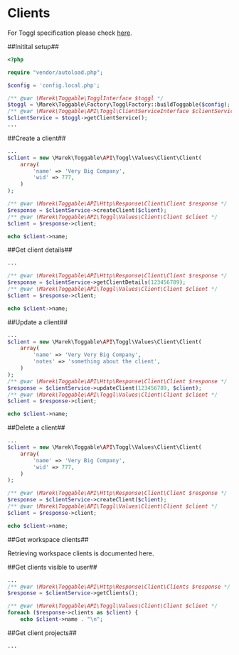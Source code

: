 Clients
====================

For Toggl specification please check [here](https://github.com/toggl/toggl_api_docs/blob/master/chapters/clients.md).

##Initital setup##

```php
<?php

require "vendor/autoload.php";

$config = 'config.local.php';

/** @var \Marek\Toggable\TogglInterface $toggl */
$toggl = \Marek\Toggable\Factory\TogglFactory::buildToggable($config);
/** @var \Marek\Toggable\API\Toggl\ClientServiceInterface $clientService */
$clientService = $toggl->getClientService();
...
```

##Create a client##

```php
...
$client = new \Marek\Toggable\API\Toggl\Values\Client\Client(
    array(
        'name' => 'Very Big Company',
        'wid' => 777,
    )
);

/** @var \Marek\Toggable\API\Http\Response\Client\Client $response */
$response = $clientService->createClient($client);
/** @var \Marek\Toggable\API\Toggl\Values\Client\Client $client */
$client = $response->client;

echo $client->name;
```


##Get client details##

```php
...

/** @var \Marek\Toggable\API\Http\Response\Client\Client $response */
$response = $clientService->getClientDetails(123456789);
/** @var \Marek\Toggable\API\Toggl\Values\Client\Client $client */
$client = $response->client;

echo $client->name;
```

##Update a client##

```php
...
$client = new \Marek\Toggable\API\Toggl\Values\Client\Client(
    array(
        'name' => 'Very Very Big Company',
        'notes' => 'something about the client',
    )
);
/** @var \Marek\Toggable\API\Http\Response\Client\Client $response */
$response = $clientService->updateClient(123456789, $client);
/** @var \Marek\Toggable\API\Toggl\Values\Client\Client $client */
$client = $response->client;

echo $client->name;
```

##Delete a client##

```php
...
$client = new \Marek\Toggable\API\Toggl\Values\Client\Client(
    array(
        'name' => 'Very Big Company',
        'wid' => 777,
    )
);

/** @var \Marek\Toggable\API\Http\Response\Client\Client $response */
$response = $clientService->createClient($client);
/** @var \Marek\Toggable\API\Toggl\Values\Client\Client $client */
$client = $response->client;

echo $client->name;
```

##Get workspace clients##

Retrieving workspace clients is documented here.

##Get clients visible to user##

```php
...
/** @var \Marek\Toggable\API\Http\Response\Client\Clients $response */
$response = $clientService->getClients();

/** @var \Marek\Toggable\API\Toggl\Values\Client\Client $client */
foreach ($response->clients as $client) {
    echo $client->name . "\n";
```

##Get client projects##

```php
...

```
